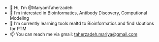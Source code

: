 - 👋 Hi, I’m @MaryamTaherzadeh
- 👀 I’m interested in Bioinformatics, Antibody Discovery, Computional Modeling
- 🌱 I’m currently learning tools realtd to Bioinformatics and find sloutions for PTM
- 📫 You can reach me via gmail: taherzadeh.mariya@gmail.com

